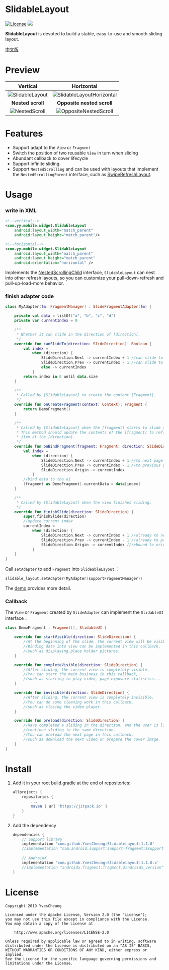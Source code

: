 # SlidableLayout

[![License](https://img.shields.io/badge/License%20-Apache%202-337ab7.svg)](https://www.apache.org/licenses/LICENSE-2.0)  [![](https://jitpack.io/v/YvesCheung/SlidableLayout.svg)](https://jitpack.io/#YvesCheung/SlidableLayout)

**SlidableLayout** is devoted to build a stable, easy-to-use and smooth sliding layout.

[中文版](README_CN.md)

Preview
========
|  **Vertical**   |  **Horizontal**  |
| :----:  | :----: |
| ![SlidableLayout][1]  | ![SlidableLayoutHorizontal][2] |
|  **Nested scroll**  |  **Opposite nested scroll**  |
| ![NestedScroll][3]  | ![OppositeNestedScroll][4] |

Features
========

- Support adapt to the `View` or `Fragment`
- Switch the position of two reusable `View` in turn when sliding
- Abundant callback to cover lifecycle
- Support infinite sliding
- Support `NestedScrolling` and can be used with layouts that implement the `NestedScrollingParent` interface, such as [SwipeRefreshLayout][5].

Usage
========

### write in XML
```xml
<!--vertical-->
<com.yy.mobile.widget.SlidableLayout
    android:layout_width="match_parent"
    android:layout_height="match_parent"/>

<!--horizontal-->
<com.yy.mobile.widget.SlidableLayout 
    android:layout_width="match_parent"
    android:layout_height="match_parent"
    android:orientation="horizontal" />
```

Implements the [NestedScrollingChild][6] interface, `SlidableLayout` can nest into other refresh layouts, so you can customize your pull-down-refresh and pull-up-load-more behavior.

### finish adapter code


```kotlin
class MyAdapter(fm: FragmentManager) : SlideFragmentAdapter(fm) {

    private val data = listOf("a", "b", "c", "d")
    private var currentIndex = 0

    /**
     * Whether it can slide in the direction of [direction].
     */
    override fun canSlideTo(direction: SlideDirection): Boolean {
        val index =
            when (direction) {
                SlideDirection.Next -> currentIndex + 1 //can slide to next page
                SlideDirection.Prev -> currentIndex - 1 //can slide to previous page
                else -> currentIndex
            }
        return index in 0 until data.size
    }

    /**
     * Called by [SlidableLayout] to create the content [Fragment].
     */
    override fun onCreateFragment(context: Context): Fragment {
        return DemoFragment()
    }

    /**
     * Called by [SlidableLayout] when the [fragment] starts to slide to visible.
     * This method should update the contents of the [fragment] to reflect the
     * item at the [direction].
     */
    override fun onBindFragment(fragment: Fragment, direction: SlideDirection) {
        val index =
            when (direction) {
                SlideDirection.Next -> currentIndex + 1 //to next page
                SlideDirection.Prev -> currentIndex - 1 //to previous page
                SlideDirection.Origin -> currentIndex
            }
        //bind data to the ui
        (fragment as DemoFragment).currentData = data[index]
    }

    /**
     * Called by [SlidableLayout] when the view finishes sliding.
     */
    override fun finishSlide(direction: SlideDirection) {
        super.finishSlide(direction)
        //update current index
        currentIndex =
            when (direction) {
                SlideDirection.Next -> currentIndex + 1 //already to next page
                SlideDirection.Prev -> currentIndex - 1 //already to previous page
                SlideDirection.Origin -> currentIndex //rebound to origin page
            }
    }
}
```

Call `setAdapter` to add `Fragment` into `SlideableLayout` ：

```kotlin
slidable_layout.setAdapter(MyAdapter(supportFragmentManager))
```

The [demo][7] provides more detail.

### Callback

The `View` or `Fragment` created by `SlideAdapter` can implement the `SlidableUI` interface：

```kotlin
class DemoFragment : Fragment(), SlidableUI {

    override fun startVisible(direction: SlideDirection) {
        //At the beginning of the slide, the current view will be visible.
        //Binding data into view can be implemented in this callback,
        //such as displaying place holder pictures.
    }

    override fun completeVisible(direction: SlideDirection) {
        //After sliding, the current view is completely visible.
        //You can start the main business in this callback,
        //such as starting to play video, page exposure statistics...
    }

    override fun invisible(direction: SlideDirection) {
        //After sliding, the current view is completely invisible.
        //You can do some cleaning work in this callback,
        //such as closing the video player.
    }

    override fun preload(direction: SlideDirection) {
        //Have completed a sliding in the direction, and the user is likely to
        //continue sliding in the same direction. 
        //You can preload the next page in this callback,
        //such as download the next video or prepare the cover image.
    }
}
```

Install
========

1. Add it in your root build.gradle at the end of repositories:
    ```groovy
    allprojects {
    	repositories {
    		...
    		maven { url 'https://jitpack.io' }
    	}
    }
    ```

2. Add the dependency
    ```groovy
    dependencies {
        // Support library
        implementation 'com.github.YvesCheung:SlidableLayout:1.1.0'
        //implementation "com.android.support:support-fragment:$support_version"
        
        // AndroidX
        implementation 'com.github.YvesCheung:SlidableLayout:1.1.0.x'
        //implementation "androidx.fragment:fragment:$androidx_version"
    }
    ```


License
========

    Copyright 2019 YvesCheung
    
    Licensed under the Apache License, Version 2.0 (the "License");
    you may not use this file except in compliance with the License.
    You may obtain a copy of the License at
    
        http://www.apache.org/licenses/LICENSE-2.0
    
    Unless required by applicable law or agreed to in writing, software
    distributed under the License is distributed on an "AS IS" BASIS,
    WITHOUT WARRANTIES OR CONDITIONS OF ANY KIND, either express or implied.
    See the License for the specific language governing permissions and
    limitations under the License.


  [1]: https://raw.githubusercontent.com/YvesCheung/SlidableLayout/master/material/slidableLayout.gif
  [2]: https://github.com/YvesCheung/SlidableLayout/raw/master/material/SlidableLayoutHorizontal.gif
  [3]: https://raw.githubusercontent.com/YvesCheung/SlidableLayout/master/material/NestedScroll.gif
  [4]: https://raw.githubusercontent.com/YvesCheung/SlidableLayout/master/material/OppositeNestedScroll.gif
  [5]: https://developer.android.com/reference/android/support/v4/widget/SwipeRefreshLayout
  [6]: https://developer.android.com/reference/android/support/v4/view/NestedScrollingChild
  [7]: https://github.com/YvesCheung/SlidableLayout/tree/master/app/src/main/java/com/yy/mobile/slidablelayout
